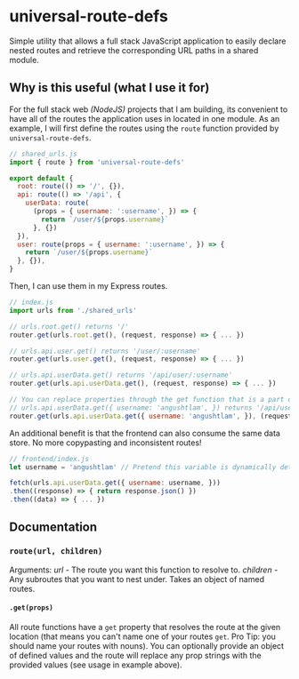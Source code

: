 # universal-route-defs
Simple utility that allows a full stack JavaScript application to easily declare nested routes and retrieve the corresponding URL paths in a shared module.

## Why is this useful (what I use it for)
For the full stack web _(NodeJS)_ projects that I am building, its convenient to have all of the routes the application uses in located in one module. As an example, I will first define the routes using the `route` function provided by `universal-route-defs`.
```javascript
// shared_urls.js
import { route } from 'universal-route-defs'

export default {
  root: route(() => '/', {}),
  api: route(() => '/api', {
    userData: route(
      (props = { username: ':username', }) => {
        return `/user/${props.username}`
      }, {})
  }),
  user: route(props = { username: ':username', }) => {
    return `/user/${props.username}`
  }, {}),
}
```

Then, I can use them in my Express routes.
```javascript
// index.js
import urls from './shared_urls'

// urls.root.get() returns '/'
router.get(urls.root.get(), (request, response) => { ... })

// urls.api.user.get() returns '/user/:username'
router.get(urls.user.get(), (request, response) => { ... })

// urls.api.userData.get() returns '/api/user/:username'
router.get(urls.api.userData.get(), (request, response) => { ... })

// You can replace properties through the get function that is a part of a route
// urls.api.userData.get({ username: 'angushtlam', }) returns '/api/user/angushtlam'
router.get(urls.api.userData.get({ username: 'angushtlam', }), (request, response) => { ... })
```

An additional benefit is that the frontend can also consume the same data store. No more copypasting and inconsistent routes!
```javascript
// frontend/index.js
let username = 'angushtlam' // Pretend this variable is dynamically determined.

fetch(urls.api.userData.get({ username: username, }))
.then((response) => { return response.json() })
.then((data) => { ... })
```

## Documentation
### `route(url, children)`
Arguments:
_url_ - The route you want this function to resolve to.
_children_ - Any subroutes that you want to nest under. Takes an object of named routes.

#### `.get(props)`
All route functions have a `get` property that resolves the route at the given location (that means you can't name one of your routes `get`. Pro Tip: you should name your routes with nouns). You can optionally provide an object of defined values and the route will replace any prop strings with the provided values (see usage in example above).

